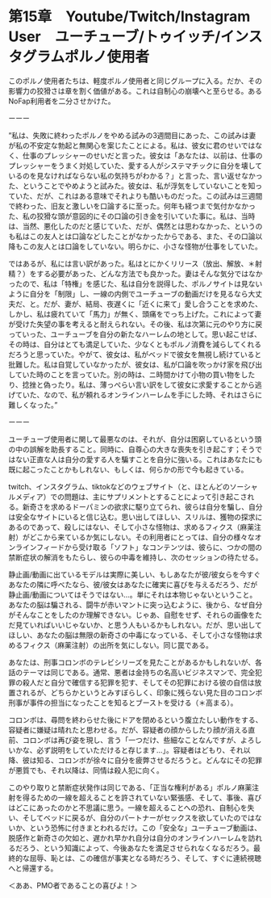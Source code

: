 # 第15章　Youtube/Twitch/Instagram User　ユーチューブ/トゥイッチ/インスタグラムポルノ使用者

このポルノ使用者たちは、軽度ポルノ使用者と同じグループに入る。だか、その影響力の狡猾さは章を割く価値がある。これは自制心の崩壊へと至らせる。あるNoFap利用者を二分させかけた。

ーーー

”私は、失敗に終わったポルノをやめる試みの3週間目にあった、この試みは妻が私の不安定な勃起と無関心を案じたことによる。私は、彼女に君のせいではなく、仕事のプレッシャーのせいだと言った。彼女は「あなたは、以前は、仕事のプレッシャーをうまく対処していた、愛する人がシステマチックに自分を壊しているのを見なければならない私の気持ちがわかる？」と言った、言い返せなかった、ということでやめようと試みた。彼女は、私が浮気をしていないことを知っていた、だが、これはある意味でそれよりも酷いものだった。この試みは三週間で終わった、旧友と激しいを口論するに至った。何年も経つまで気付かなかった、私の狡猾な頭が意図的にその口論の引き金を引いていた事に。私は、当時は、当然、悪化したのだと感じていた、だが、偶然とは思わなかった、というのも私はこの友人とは口論などしたことがなかったからである、また、その口論以降もこの友人とは口論をしていない。明らかに、小さな怪物が仕事をしていた。

ではあるが、私には言い訳があった。私はとにかくリリース（放出、解放、＊射精？）をする必要があった、どんな方法でも良かった。妻はそんな気分ではなかったので、私は「特権」を感じた、私は自分を説得した、ポルノサイトは見ないように自分を「制限」し、一線の内側でユーチューブの動画だけを見るなら大丈夫だ、と。だが、妻が、結局、夜遅くに「近くに来て」愛し合うことを求めた、しかし、私は疲れていて「馬力」が無く、頭痛をでっち上げた。これによって妻が受けた失望の事を考えると耐えられない。その後、私は次第に元のやり方に戻っていった、ユーチューブを自分の新たなハーレムの地として。思い起こせば、その時は、自分はとても満足していた、少なくともポルノ消費を減らしてくれるだろうと思っていた。やがて、彼女は、私がベッドで彼女を無視し続けていると批難した。私は自覚していなかったが、彼女は、私が口論を吹っかけ家を飛び出していた時のことを言っていた。別の時は、ニ時間かけて小物の買い物をしたり、捻挫と偽ったり。私は、薄っぺらい言い訳をして彼女に求愛することから逃げていた、なので、私が頼れるオンラインハーレムを手にした時、それはさらに難しくなった。”

ーーー

ユーチューブ使用者に関して最悪なのは、それが、自分は困窮しているという頭の中の誤解を助長すること。同時に、自尊心の大きな喪失を引き起こす；そうではない正直な人は自分の愛する人を騙すことを自分に強いる。これはあなたにも既に起こったことかもしれない、もしくは、何らかの形で今も起きている。

twitch、インスタグラム、tiktokなどのウェブサイト（と、ほとんどのソーシャルメディア）での問題は、主にサプリメントとすることによって引き起こされる。新奇さを求めるドーパミンの欲求に駆り立てられ、彼らは自分を騙し、自分は安全なサイトにいると信じ込む。思い出してほしい、スリルは、獲物の探求にあるのであって、殺しにはない、そして小さな怪物は、求めるフィクス（麻薬注射）がどこから来ているか気にしない。その利用者にとっては、自分の様々なオンラインフィードから受け取る「ソフト」なコンテンツは、彼らに、つかの間の禁断症状の解消をもたらし、彼らの中毒を維持し、次のセッションの待たせる。

静止画/動画に出ているモデルは実際に美しい、もしあなたが彼/彼女らを今すぐあなたの隣に呼べたなら、彼/彼女はあなたに確実に喜びを与えるだろう、だが静止画/動画についてはそうではない…。単にそれは本物じゃないということ。あなたの脳は騙される、闘牛が赤いマントに突っ込むように、後から、なぜ自分がそんなことをしたのか理解できない。じゃあ、自慰をせず、それらの画像をただ見ていればいいじゃないか、と思う人もいるかもしれない。だが、思い出してほしい、あなたの脳は無限の新奇さの中毒になっている、そして小さな怪物は求めるフィクス（麻薬注射）の出所を気にしない。同じ罠である。

あなたは、刑事コロンボのテレビシリーズを見たことがあるかもしれないが、各話のテーマは同じである。通常、悪者は金持ちの名高いビジネスマンで、完全犯罪の殺人だと自分で確信する犯罪を犯す、そしてその犯罪における彼の自信は放置されるが、どちらかというとみすぼらしく、印象に残らない見た目のコロンボ刑事が事件の担当になったことを知るとブーストを受ける（＊高まる）。

コロンボは、尋問を終わらせた後にドアを閉めるという腹立たしい動作をする、容疑者に嫌疑は晴れたと思わせる。だが、容疑者の顔からしたり顔が消える直前、コロンボは再び姿を現し、言う「一つだけ、些細なことなんですが、よろしいかな、必ず説明をしていただけると存じます…」。容疑者はどもり、それ以降、彼は知る、コロンボが徐々に自分を疲弊させるだろうと。どんなにその犯罪が悪質でも、それ以降は、同情は殺人犯に向く。

このやり取りと禁断症状発作は同じである、「正当な権利がある」ポルノ麻薬注射を得るための一線を超えることを許されていない緊張感、そして、事後、喜びはどこにあったのかと不思議に思う。一線を超えることへの恐れ、自制心を失い、そしてベッドに戻るが、自分のパートナーがセックスを欲していたのではないか、という恐怖に付きまとわれるだけ。この「安全な」ユーチューブ動画は、脱感作と新奇さの欠如と、遅かれ早かれ自分は自分のオンラインハーレムを訪れるだろう、という知識によって、今後あなたを満足させられなくなるだろう。最終的な屈辱、恥とは、この確信が事実となる時だろう、そして、すぐに連続視聴へと帰還する。

＜ああ、PMO者であることの喜びよ！＞